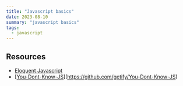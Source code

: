```yaml
---
title: "Javascript basics"
date: 2023-08-10
summary: "javascript basics"
tags:
  - javascript
---
```


## Resources

- [Eloquent Javascript](https://eloquentjavascript.net/)
- [[You-Dont-Know-JS](https://github.com/getify/You-Dont-Know-JS)](https://github.com/getify/You-Dont-Know-JS)
